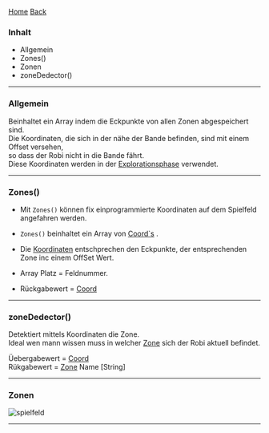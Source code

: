 [Home](home) [Back](WikiSolidus)



### Inhalt ###
 - Allgemein
 - Zones()
 - Zonen
 - zoneDedector()  

----------

### Allgemein ###

Beinhaltet ein Array indem die Eckpunkte von allen Zonen abgespeichert sind.  
Die Koordinaten, die sich in der nähe der Bande befinden, sind mit einem Offset versehen,  
so dass der Robi nicht in die Bande fährt.  
Diese Koordinaten werden in der [Explorationsphase](ExploControll) verwendet.

----------

### Zones() ###

 - Mit `Zones()` können fix einprogrammierte Koordinaten auf dem Spielfeld angefahren werden.

 - `Zones()` beinhaltet ein Array von [Coord`s](Coord) .
 - Die [Koordinaten](Coord) entschprechen den Eckpunkte, der entsprechenden Zone inc einem OffSet Wert.


 - Array Platz = Feldnummer.
 - Rückgabewert = [Coord](Coord)


----------
### zoneDedector() ###

Detektiert mittels Koordinaten die Zone.  
Ideal wen mann wissen muss in welcher [Zone](Zones) sich der Robi aktuell befindet.   

Üebergabewert = [Coord](Coord)   
Rükgabewert = [Zone](Zones) Name [String]


----------

### Zonen ###


![spielfeld](https://gitlab.com/solidus/hefei/uploads/9c16481551f1f62c1524b4e1deed6891/spielfeld.PNG)

----------

